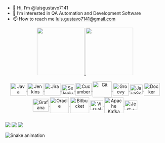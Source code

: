 - 👋 Hi, I’m @luisgustavo7141
- 👀 I’m interested in QA Automation and Development Software
- 📫 How to reach me luis.gustavo7141@gmail.com

<!---
luisgustavo7141/luisgustavo7141 is a ✨ special ✨ repository because its `README.md` (this file) appears on your GitHub profile.
You can click the Preview link to take a look at your changes.
--->

<div align="center">
  <a href="https://github.com/luisgustavo7141">
  <img height="150em" src="https://github-readme-stats.vercel.app/api?username=luisgustavo7141&show_icons=true&theme=nord&include_all_commits=true&count_private=true"/>
  <img height="150em" src="https://github-readme-stats.vercel.app/api/top-langs/?username=luisgustavo7141&layout=compact&langs_count=7&theme=nord&include_all_commits=true"/>
</div>

<div style="display: inline_block" align="center"><br>
  <img align="center"  height="40" width="50" alt="Java" src="https://cdn.jsdelivr.net/gh/devicons/devicon/icons/java/java-original-wordmark.svg">
  <img align="center"  height="40" width="50" alt="Jenkins" src="https://cdn.jsdelivr.net/gh/devicons/devicon/icons/jenkins/jenkins-original.svg">
  <img align="center"  height="40" width="50" alt="Jira" src="https://cdn.jsdelivr.net/gh/devicons/devicon/icons/jira/jira-original-wordmark.svg">
  <img align="center"  height="30" width="40" alt="Selenium WebDriver" src="https://cdn.jsdelivr.net/gh/devicons/devicon/icons/selenium/selenium-original.svg">
  <img align="center"  height="40" width="50" alt="Cucumber" src="https://cdn.jsdelivr.net/gh/devicons/devicon/icons/cucumber/cucumber-plain.svg">
  <img align="center"  height="50" width="60" alt="Git" src="https://cdn.jsdelivr.net/gh/devicons/devicon/icons/git/git-original-wordmark.svg">
  <img align="center"  height="40" width="50" alt="Groovy" src="https://cdn.jsdelivr.net/gh/devicons/devicon/icons/groovy/groovy-original.svg">
  <img align="center"  height="30" width="40" alt="JavaScript" src="https://cdn.jsdelivr.net/gh/devicons/devicon/icons/javascript/javascript-original.svg">
  <img align="center"  height="40" width="50" alt="Docker" src="https://cdn.jsdelivr.net/gh/devicons/devicon/icons/docker/docker-original-wordmark.svg" />
  <img align="center"  height="40" width="50" alt="Grafana" src="https://cdn.jsdelivr.net/gh/devicons/devicon/icons/grafana/grafana-original-wordmark.svg" />
  <img align="center"  height="50" width="60" alt="Oracle" src="https://cdn.jsdelivr.net/gh/devicons/devicon/icons/oracle/oracle-original.svg" />
  <img align="center"  height="50" width="60" alt="Bitbucket" src="https://cdn.jsdelivr.net/gh/devicons/devicon/icons/bitbucket/bitbucket-original-wordmark.svg" />
  <img align="center"  height="30" width="40" alt="Visual Studio" src="https://cdn.jsdelivr.net/gh/devicons/devicon/icons/visualstudio/visualstudio-plain.svg" />
  <img align="center"  height="50" width="60" alt="Apache Kafka" src="https://cdn.jsdelivr.net/gh/devicons/devicon/icons/apachekafka/apachekafka-original-wordmark.svg" />
  <img align="center"  height="30" width="40" alt="Jest + SuperTest" src="https://cdn.jsdelivr.net/gh/devicons/devicon/icons/jest/jest-plain.svg" />
          
</div>  
  
  ##
 
<div> 
  <a href="https://www.instagram.com/gustavobertoli_/" target="_blank"><img src="https://img.shields.io/badge/-Instagram-%23E4405F?style=for-the-badge&logo=instagram&logoColor=white" target="_blank"></a>
  <a href = "mailto:luis.gustavo7141@gmail.com"><img src="https://img.shields.io/badge/-Gmail-%23333?style=for-the-badge&logo=gmail&logoColor=white" target="_blank"></a>
  <a href="https://www.linkedin.com/in/luis-gustavo-bertoli-a3b90981/" target="_blank"><img src="https://img.shields.io/badge/-LinkedIn-%230077B5?style=for-the-badge&logo=linkedin&logoColor=white" target="_blank"></a> 
 
  ![Snake animation](https://github.com/luisgustavo7141/luisgustavo7141/blob/output/github-contribution-grid-snake.svg)
 
</div>  
